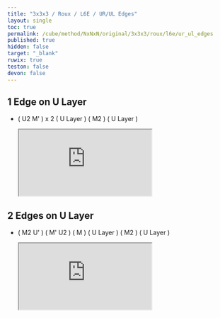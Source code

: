 ```yaml
---
title: "3x3x3 / Roux / L6E / UR/UL Edges"
layout: single
toc: true
permalink: /cube/method/NxNxN/original/3x3x3/roux/l6e/ur_ul_edges
published: true
hidden: false
target: "_blank"
ruwix: true
teston: false
devon: false
---
```

<span
  id     = "cube"
  teston = "{{page.teston}}"
  devon  = "{{page.devon}}" >
</span>

<head>
  <base target = "{{page.target}}">
</head>



## 1 Edge on U Layer

- ( U2 M' ) x 2 ( U Layer ) ( M2 ) ( U Layer )

  <iframe
    src = "https://ruwix.com/widget/3d/?alg=U2'%20M'%20U2'%20M'%20U'%20M2'%20U'&colored=UL%20UR%20U*/c&solved=L%20R%20FLD%20BLD%20FRD%20BRD%20FL%20FR%20BL%20BR%20DL%20DR&hover=9&speed=500&flags=canvas"
  ></iframe>



## 2 Edges on U Layer

- ( M2 U' ) ( M' U2 ) ( M ) ( U Layer ) ( M2 ) ( U Layer )

  <iframe
    src = "https://ruwix.com/widget/3d/?alg=M2'%20U'%20M'%20U2'%20M%20U'%20M2'%20U'&colored=UL%20UR%20U*/c&solved=L%20R%20FLD%20BLD%20FRD%20BRD%20FL%20FR%20BL%20BR%20DL%20DR&hover=9&speed=500&flags=canvas"
  ></iframe>
